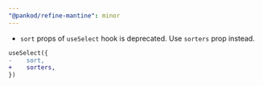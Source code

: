 ```yaml
---
"@pankod/refine-mantine": minor
---
```


-   `sort` props of `useSelect` hook is deprecated. Use `sorters` prop instead.

```diff
useSelect({
-    sort,
+    sorters,
})
```
